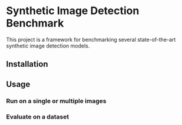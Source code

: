 # Synthetic Image Detection Benchmark

This project is a framework for benchmarking several state-of-the-art synthetic image detection models.

## Installation


## Usage

### Run on a single or multiple images 

### Evaluate on a dataset

